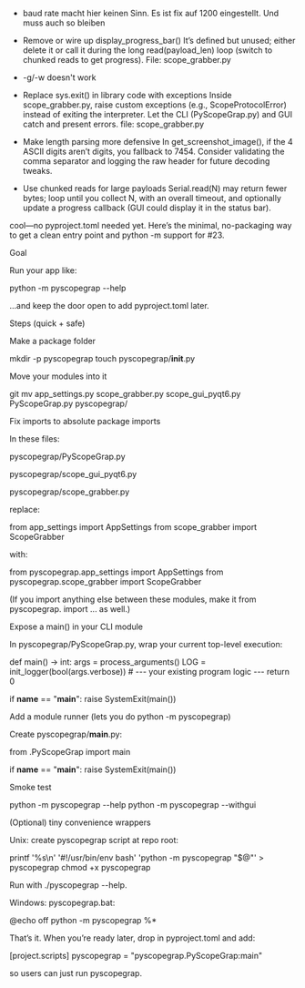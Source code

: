 - baud rate macht hier keinen Sinn. Es ist fix auf 1200 eingestellt. Und muss auch so bleiben
- Remove or wire up display_progress_bar() It’s defined but unused; either delete it or call it during the long read(payload_len) loop (switch to chunked reads to get progress). File: scope_grabber.py
- -g/-w doesn't work

- Replace sys.exit() in library code with exceptions Inside scope_grabber.py, raise custom exceptions (e.g., ScopeProtocolError) instead of exiting the interpreter. Let the CLI (PyScopeGrap.py) and GUI catch and present errors. file: scope_grabber.py
- Make length parsing more defensive In get_screenshot_image(), if the 4 ASCII digits aren’t digits, you fallback to 7454. Consider validating the comma separator and logging the raw header for future decoding tweaks. 
- Use chunked reads for large payloads Serial.read(N) may return fewer bytes; loop until you collect N, with an overall timeout, and optionally update a progress callback (GUI could display it in the status bar).  




cool—no pyproject.toml needed yet. Here’s the minimal, no-packaging way to get a clean entry point and python -m support for #23.

Goal

Run your app like:

python -m pyscopegrap --help


…and keep the door open to add pyproject.toml later.

Steps (quick + safe)

Make a package folder

mkdir -p pyscopegrap
touch pyscopegrap/__init__.py


Move your modules into it

git mv app_settings.py scope_grabber.py scope_gui_pyqt6.py PyScopeGrap.py pyscopegrap/


Fix imports to absolute package imports

In these files:

pyscopegrap/PyScopeGrap.py

pyscopegrap/scope_gui_pyqt6.py

pyscopegrap/scope_grabber.py

replace:

from app_settings import AppSettings
from scope_grabber import ScopeGrabber


with:

from pyscopegrap.app_settings import AppSettings
from pyscopegrap.scope_grabber import ScopeGrabber


(If you import anything else between these modules, make it from pyscopegrap.<module> import ... as well.)

Expose a main() in your CLI module

In pyscopegrap/PyScopeGrap.py, wrap your current top-level execution:

def main() -> int:
    args = process_arguments()
    LOG = init_logger(bool(args.verbose))
    # --- your existing program logic ---
    return 0

if __name__ == "__main__":
    raise SystemExit(main())


Add a module runner (lets you do python -m pyscopegrap)

Create pyscopegrap/__main__.py:

from .PyScopeGrap import main

if __name__ == "__main__":
    raise SystemExit(main())


Smoke test

python -m pyscopegrap --help
python -m pyscopegrap --withgui

(Optional) tiny convenience wrappers

Unix: create pyscopegrap script at repo root:

printf '%s\n' '#!/usr/bin/env bash' 'python -m pyscopegrap "$@"' > pyscopegrap
chmod +x pyscopegrap


Run with ./pyscopegrap --help.

Windows: pyscopegrap.bat:

@echo off
python -m pyscopegrap %*


That’s it. When you’re ready later, drop in pyproject.toml and add:

[project.scripts]
pyscopegrap = "pyscopegrap.PyScopeGrap:main"


so users can just run pyscopegrap.
